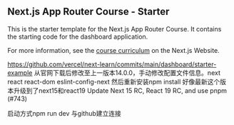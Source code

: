 ## Next.js App Router Course - Starter

This is the starter template for the Next.js App Router Course. It contains the starting code for the dashboard application.

For more information, see the [course curriculum](https://nextjs.org/learn) on the Next.js Website.

https://github.com/vercel/next-learn/commits/main/dashboard/starter-example
从官网下载后修改至上一版本14.0.0，手动修改配置文件信息。next react react-dom eslint-config-next
然后重新安装npm install
好像最新这个版本升级到了next15和react19
Update Next 15 RC, React 19 RC, and use pnpm (#743)

启动方式npm run dev
与github建立连接
